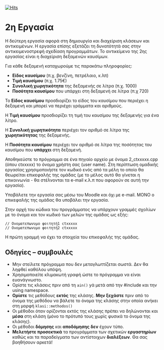 [![Hits](https://hits.seeyoufarm.com/api/count/incr/badge.svg?url=https%3A%2F%2Feffie375.github.io%2FTPTE-AEGEAN&count_bg=%23E3802B&title_bg=%2307359E&icon=internetarchive.svg&icon_color=%23E7E7E7&title=%CE%A0%CF%81%CE%BF%CE%B2%CE%BF%CE%BB%CE%AD%CF%82&edge_flat=false)](https://hits.seeyoufarm.com)

# 2η Εργασία

Η δεύτερη εργασία αφορά στη δηµιουργία και διαχείριση κλάσεων και αντικειµένων. Η εργασία επίσης εξετάζει τη δυνατότητά σας στην αντικειµενοστρεφή σχεδίαση προγραµµάτων. Το αντικείµενο της 2ης εργασίας είναι η διαχείριση δεξαµενών καυσίµων.

Για κάθε δεξαµενή καταχωρούµε τις παρακάτω πληροφορίες:

- **Είδος καυσίµου** (π.χ. βενζίνη, πετρέλαιο, κ.λπ)
- **Τιµή καυσίµου** (π.χ. 1.75€)
- **Συνολική χωρητικότητα** της δεξαµενής σε λίτρα (π.χ. 1000)
- **Ποσότητα καυσίµου** που υπάρχει στη δεξαµενή σε λίτρα (π.χ 720)

Το **Είδος καυσίµου** προσδιορίζει το είδος του καυσίµου που περιέχει η δεξαµενή και µπορεί να περιέχει γράµµατα και αριθµούς.

Η **Τιµή καυσίµου** προσδιορίζει τη τιµή του καυσίµου της δεξαµενής για ένα λίτρο.

Η **Συνολική χωρητικότητα** περιέχει τον αριθµό σε λίτρα της **χωρητικότητας** της δεξαµενής.

Η **Ποσότητα καυσίµου** περιέχει τον αριθµό σε λίτρα της ποσότητας του καυσίµου που **υπάρχει** στη δεξαµενή.




Αποθηκεύστε το πρόγραµµα σε ένα πηγαίο αρχείο µε όνοµα 2_ctxxxxx.cpp (όπου ctxxxxx) το όνοµα χρήστη σας (user name). Στη περίπτωση οµαδικής εργασίας χρησιµοποιήστε τoν κωδικό ενός από τα µέλη το οποίο θα θεωρείται επικεφαλής της οµάδας (µε το µέλος αυτό θα γίνεται η επικοινωνία - θα στέλνονται τα e-mail κ.λ.π που αφορούν σε αυτή την εργασία).

Υποβάλετε την εργασία σας µέσω του Moodle και όχι µε e-mail. ΜΟΝΟ ο επικεφαλής της οµάδας θα υποβάλει την εργασία.

Στην αρχή του κώδικα του προγράµµατος να υπάρχουν γραµµές σχολίων µε το όνοµα και τον κωδικό των µελών της οµάδας ως εξής:

```none
// Ονοµατεπωνυµο φοιτητή1 ctxxxxx
// Ονοµατεπωνυµο φοιτητή2 ctxxxxx
```

Η πρώτη γραµµή να έχει τα στοιχεία του επικεφαλής της οµάδας.

## Οδηγίες – συµβουλές

- Μην στείλετε πρόγραµµα που δεν µεταγλωττίζεται σωστά. Δεν θα ληφθεί καθόλου υπόψη.
- Χρησιµοποιείτε κλιµακωτή γραφή ώστε το πρόγραµµα να είναι ευανάγνωστο.
- Ορίστε τις κλάσεις πριν από τη `ain()` yά µετά από την #include και την using namespace.
- **Ορίστε** τις µεθόδους **εκτός** της κλάσης. **Μην ξεχάστε** πριν από το όνοµα της µεθόδου να βάλετε το όνοµα της κλάσης στην οποία ανήκει στη µορφή `klasi::methodos()`
- Οι µέθοδοι όταν ορίζονται εκτός της κλάσης πρέπει να δηλώνονται και **µέσα** στη κλάση (µόνο το πρότυπό τους χωρίς φυσικά το όνοµα της κλάσης).
- Οι µέθοδοι **δόµησης** και **αποδόµησης** **δεν** έχουν τύπο.
- **Μελετήστε προσεκτικά** τα προγράµµατα των σχετικών **εργαστηρίων** καθώς και τα παραδείγµατα των αντίστοιχων **διαλέξεων**. Θα σας βοηθήσουν αρκετά!
